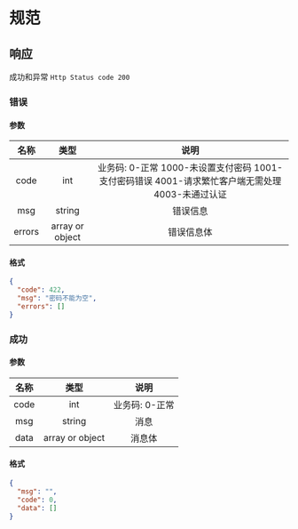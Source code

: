 # 规范

## 响应

成功和异常 `Http Status code 200`

### 错误

#### 参数

|  名称  |      类型       |          说明           |
| :----: | :-------------: | :---------------------: |
|  code  |       int       | 业务码: 0-正常 1000-未设置支付密码 1001-支付密码错误 4001-请求繁忙客户端无需处理 4003-未通过认证 |
|  msg   |     string      |        错误信息         |
| errors | array or object |       错误信息体        |

#### 格式

```json
{
  "code": 422,
  "msg": "密码不能为空",
  "errors": []
}
```

### 成功

#### 参数

| 名称 |      类型       |          说明          |
| :--: | :-------------: | :--------------------: |
| code |       int       | 业务码: 0-正常|
| msg  |     string      |          消息          |
| data | array or object |         消息体         |

#### 格式

```json
{
  "msg": "",
  "code": 0,
  "data": []
}
```

